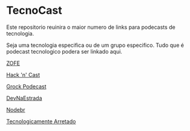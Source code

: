# TecnoCast

Este repositorio reuinira o maior numero de links para podecasts de tecnologia. 

Seja uma tecnologia especifica ou de um grupo especifico. Tudo que é podecast tecnologico podera ser linkado aqui.



[ ZOFE ](http://zofe.com.br/)

[ Hack 'n' Cast ](http://hackncast.org/)

[ Grock Podecast ](http://www.grokpodcast.com/)

[ DevNaEstrada ](http://devnaestrada.com.br/)

[ Nodebr ](https://soundcloud.com/nodebr)

[ Tecnologicamente Arretado ](http://tecnologicamentearretado.com.br/)
